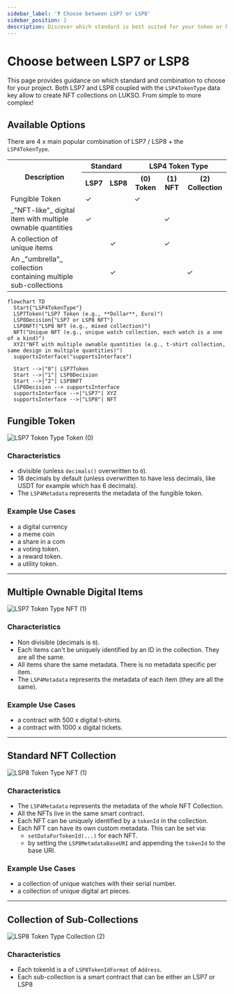 ```yaml
---
sidebar_label: '❓ Choose between LSP7 or LSP8'
sidebar_position: 2
description: Discover which standard is best suited for your token or NFT project between LSP7 or LSP8.
---
```


# Choose between LSP7 or LSP8

This page provides guidance on which standard and combination to choose for your project. Both LSP7 and LSP8 coupled with the `LSP4TokenType` data key allow to create NFT collections on LUKSO. From simple to more complex!

## Available Options

There are 4 x main popular combination of LSP7 / LSP8 + the `LSP4TokenType`.

<table id="token-nft-combinations">
    <tr>  
        <th rowspan="2">Description</th>
        <th colspan="2">Standard</th>
        <th colspan="3">LSP4 Token Type</th>
    </tr>
    <tr>
        <th>LSP7</th>
        <th>LSP8</th>
        <th>(0) Token</th>
        <th>(1) NFT</th>
        <th>(2) Collection</th>
    </tr>
    <tr>
        <td>Fungible Token</td>
        <td>✓</td>
        <td></td>
        <td>✓</td>
        <td></td>
        <td></td>
    </tr>
    <tr>
        <td>_"NFT-like"_ digital item with multiple ownable quantities</td>
        <td>✓</td>
        <td></td>
        <td></td>
        <td>✓</td>
        <td></td>
    </tr>
    <tr>
        <td>A collection of unique items</td>
        <td></td>
        <td>✓</td>
        <td></td>
        <td>✓</td>
        <td></td>
    </tr>
    <tr>
        <td>An _"umbrella"_ collection containing multiple sub-collections</td>
        <td></td>
        <td>✓</td>
        <td></td>
        <td></td>
        <td>✓</td>
    </tr>
</table>

```mermaid
flowchart TD
  Start{"LSP4TokenType"}
  LSP7Token("LSP7 Token (e.g., **Dollar**, Euro)")
  LSP8Decision{"LSP7 or LSP8 NFT"}
  LSP8NFT("LSP8 NFT (e.g., mixed collection)")
  NFT("Unique NFT (e.g., unique watch collection, each watch is a one of a kind)")
  XYZ("NFT with multiple ownable quantities (e.g., t-shirt collection, same design in multiple quantities)")
  supportsInterface("supportsInterface")

  Start -->|"0"| LSP7Token
  Start -->|"1"| LSP8Decision
  Start -->|"2"| LSP8NFT
  LSP8Decision --> supportsInterface
  supportsInterface -->|"LSP7"| XYZ
  supportsInterface -->|"LSP8"| NFT
```

## Fungible Token

![LSP7 Token Type Token (0)](/img/learn/lsp7-token-type-token.png)

### Characteristics

- divisible (unless `decimals()` overwritten to `0`).
- 18 decimals by default (unless overwritten to have less decimals, like USDT for example which has 6 decimals).
- The `LSP4Metadata` represents the metadata of the fungible token.

### Example Use Cases

- a digital currency
- a meme coin
- a share in a com
- a voting token.
- a reward token.
- a utility token.

---

## Multiple Ownable Digital Items

![LSP7 Token Type NFT (1)](/img/learn/lsp7-token-type-nft.png)

### Characteristics

- Non divisible (decimals is `0`).
- Each items can't be uniquely identified by an ID in the collection. They are all the same.
- All items share the same metadata. There is no metadata specific per item.
- The `LSP4Metadata` represents the metadata of each item (they are all the same).

### Example Use Cases

- a contract with 500 x digital t-shirts.
- a contract with 1000 x digital tickets.

---

## Standard NFT Collection

![LSP8 Token Type NFT (1)](/img/learn/lsp8-token-type-nft.png)

### Characteristics

- The `LSP4Metadata` represents the metadata of the whole NFT Collection.
- All the NFTs live in the same smart contract.
- Each NFT can be uniquely identified by a `tokenId` in the collection.
- Each NFT can have its own custom metadata. This can be set via:
  - `setDataForTokenId(...)` for each NFT.
  - by setting the `LSP8MetadataBaseURI` and appending the `tokenId` to the base URI.

### Example Use Cases

- a collection of unique watches with their serial number.
- a collection of unique digital art pieces.

---

## Collection of Sub-Collections

![LSP8 Token Type Collection (2)](/img/learn/lsp8-token-type-collection.png)

### Characteristics

- Each tokenId is a of `LSP8TokenIdFormat` of `Address`.
- Each sub-collection is a smart contract that can be either an LSP7 or LSP8
